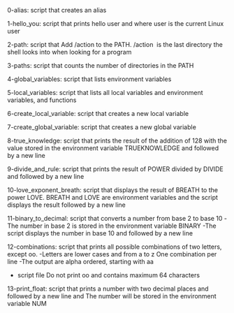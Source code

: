 0-alias: script that creates an alias

1-hello_you: script that prints hello user and  where user is the current Linux user

2-path: script that Add /action to the PATH. /action  is the last directory the shell looks into when looking for a program

3-paths: script that counts the number of directories in the PATH

4-global_variables: script that lists environment variables

5-local_variables: script that lists all local variables and environment variables, and functions

6-create_local_variable: script that creates a new local variable

7-create_global_variable: script that creates a new global variable

8-true_knowledge: script that prints the result of the addition of 128 with the value stored in the environment variable TRUEKNOWLEDGE and followed by a new line

9-divide_and_rule: script that prints the result of POWER divided by DIVIDE and  followed by a new line

10-love_exponent_breath: script that displays the result of BREATH to the power LOVE.  BREATH and LOVE are environment variables and the  script  displays the result 
followed by a new line

11-binary_to_decimal: script that converts a number from base 2 to base 10
-The number in base 2 is stored in the environment variable BINARY
-The script  displays the number in base 10 and  followed by a new line

12-combinations:  script that prints all possible combinations of two letters, except oo.
-Letters are lower cases and from a to z
One combination per line
-The output are alpha ordered, starting with aa
- script file Do not print oo and  contains maximum 64 characters

13-print_float:  script that prints a number with two decimal places and  followed by a new line and The number will be stored in the environment variable NUM
